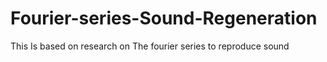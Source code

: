 # Fourier-series-Sound-Regeneration
This Is based on research on The fourier series to reproduce sound 
